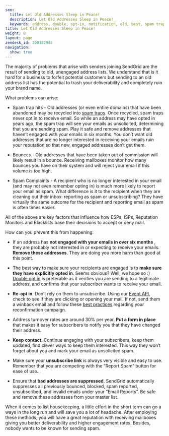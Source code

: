 ```yaml
---
seo:
  title: Let Old Addresses Sleep in Peace!
  description: Let Old Addresses Sleep in Peace!
  keywords: address, double, opt-in, notification, old, best, spam traps, lists, practices
title: Let Old Addresses Sleep in Peace!
weight: 0
layout: page
zendesk_id: 200182948
navigation:
  show: true
---
```


The majority of problems that arise with senders joining SendGrid are the result of sending to old, unengaged address lists. We understand that is it hard for a business to forfeit potential customers but sending to an old address list has the potential to trash your deliverability and completely ruin your brand name. 

What problems can arise:  

- Spam trap hits - Old addresses (or even entire domains) that have been abandoned may be recycled into [spam traps]({{root_url}}/Classroom/Deliver/Undeliverable_Email/spam_trapped.html). Once recycled, spam traps never opt in to receive email. So while an address may have opted in years ago, the spam trap will see your emails as unsolicited, determining that you are sending spam. Play it safe and remove addresses that haven’t engaged with your emails in six months. You don’t want old addresses that are no longer interested in receiving your emails ruin your reputation so that new, engaged addresses don’t get them.   

- Bounces - Old addresses that have been taken out of commission will likely result in a bounce. Receiving mailboxes monitor how many bounces you have on their system and will reject your email if this volume is too high.  

- Spam Complaints - A recipient who is no longer interested in your email (and may not even remember opting in) is much more likely to report your email as spam. What difference is it to the recipient when they are cleaning out their inbox:  reporting as spam or unsubscribing?  They have virtually the same outcome for the recipient and reporting email as spam is often times easier.   

All of the above are key factors that influence how ESPs, ISPs, Reputation Monitors and Blacklists base their decisions to accept or deny mail. 

How can you prevent this from happening:  

- If an address has **not engaged with your emails in over six months** , they are probably not interested in or expecting to receive your emails.  **Remove these addresses**. They are doing you more harm than good at this point. 

- The best way to make sure your recipients are engaged is to **make sure they have explicitly opted in**. Seems obvious?  Well, we hope so :)   [Double opt in]({{root_url}}/Glossary/opt_in_email.html) is preferable as it verifies you are sending to a legitimate address, and confirms that your subscriber wants to receive your email. 

- **Re-opt in**. Don’t rely on them to unsubscribe. Using our [Event API](http://sendgrid.com/docs/API_Reference/Webhooks/event.html), check to see if they are clicking or opening your mail. If not, send them a winback email and follow these [best practices]({{root_url}}/Glossary/reconfirmation.html) regarding your reconfirmation campaign.  

- Address turnover rates are around 30% per year. **Put a form in place** that makes it easy for subscribers to notify you that they have changed their address.   

- **Keep contact**. Continue engaging with your subscribers, keep them updated, find clever ways to keep them interested. This way they won’t forget about you and mark your email as unsolicited spam.  

- Make sure your **unsubscribe link** is always very visible and easy to use. Remember that you are competing with the “Report Spam” button for ease of use... 

- Ensure that **bad addresses are suppressed**. SendGrid automatically suppresses all previously bounced, blocked, spam reported, unsubscribed, and invalid emails under your “Email Reports”. Be safe and remove these addresses from your master list.  


When it comes to list housekeeping, a little effort in the short term can go a ways in the long run and will save you a lot of headache. After employing these methods, you will have a great reputation with receiving mailboxes giving you better deliverability and higher engagement rates. Besides, nobody wants to be known for sending spam.
